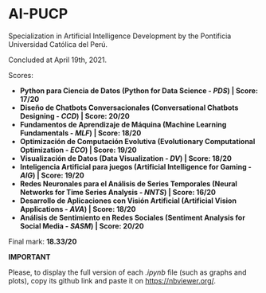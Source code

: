 # AI-PUCP
Specialization in Artificial Intelligence Development by the Pontificia Universidad Católica del Perú.

Concluded at April 19th, 2021.

Scores:

- **Python para Ciencia de Datos (Python for Data Science - _PDS_) | Score: 17/20**
- **Diseño de Chatbots Conversacionales (Conversational Chatbots Designing - _CCD_) | Score: 20/20**
- **Fundamentos de Aprendizaje de Máquina (Machine Learning Fundamentals - _MLF_) | Score: 18/20**
- **Optimización de Computación Evolutiva (Evolutionary Computational Optimization - _ECO_) | Score: 19/20**
- **Visualización de Datos (Data Visualization - _DV_) | Score: 18/20**
- **Inteligencia Artificial para juegos (Artificial Intelligence for Gaming - _AIG_) | Score: 19/20**
- **Redes Neuronales para el Análisis de Series Temporales (Neural Networks for Time Series Analysis - _NNTS_) | Score: 16/20**
- **Desarrollo de Aplicaciones con Visión Artificial (Artificial Vision Applications - _AVA_) | Score: 18/20**
- **Análisis de Sentimiento en Redes Sociales (Sentiment Analysis for Social Media - _SASM_) | Score: 20/20**

Final mark: **18.33/20**


**IMPORTANT**

Please, to display the full version of each _.ipynb_ file (such as graphs and plots), copy its github link and paste it on https://nbviewer.org/.
